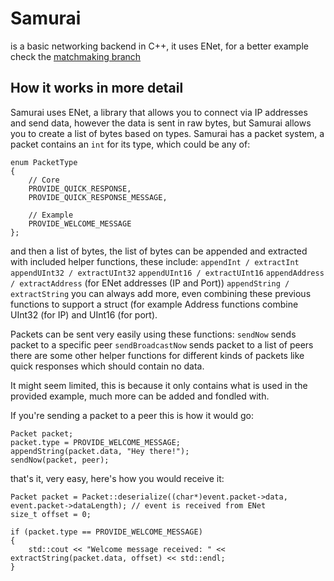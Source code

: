 # Samurai
is a basic networking backend in C++, it uses ENet, for a better example check the [matchmaking branch](https://github.com/ji8sw/Samurai/tree/matchmaking)

## How it works in more detail
Samurai uses ENet, a library that allows you to connect via IP addresses and send data, however the data is sent in raw bytes, but Samurai allows you to create a list of bytes based on types. Samurai has a packet system, a packet contains an `int` for its type, which could be any of:

    enum PacketType
    {
        // Core
        PROVIDE_QUICK_RESPONSE,
        PROVIDE_QUICK_RESPONSE_MESSAGE,

        // Example
        PROVIDE_WELCOME_MESSAGE
    };
and then a list of bytes, the list of bytes can be appended and extracted with included helper functions, these include:
`appendInt / extractInt`
`appendUInt32 / extractUInt32`
`appendUInt16 / extractUInt16`
`appendAddress / extractAddress` (for ENet addresses (IP and Port))
`appendString / extractString`
you can always add more, even combining these previous functions to support a struct (for example Address functions combine UInt32 (for IP) and UInt16 (for port).

Packets can be sent very easily using these functions:
`sendNow` sends packet to a specific peer
`sendBroadcastNow` sends packet to a list of peers
there are some other helper functions for different kinds of packets like quick responses which should contain no data.

It might seem limited, this is because it only contains what is used in the provided example, much more can be added and fondled with.

If you're sending a packet to a peer this is how it would go:

    Packet packet;
    packet.type = PROVIDE_WELCOME_MESSAGE;
    appendString(packet.data, "Hey there!");
    sendNow(packet, peer);
that's it, very easy, here's how you would receive it:

    Packet packet = Packet::deserialize((char*)event.packet->data, event.packet->dataLength); // event is received from ENet
    size_t offset = 0;
    
    if (packet.type == PROVIDE_WELCOME_MESSAGE)
    {
    	std::cout << "Welcome message received: " << extractString(packet.data, offset) << std::endl;
    }